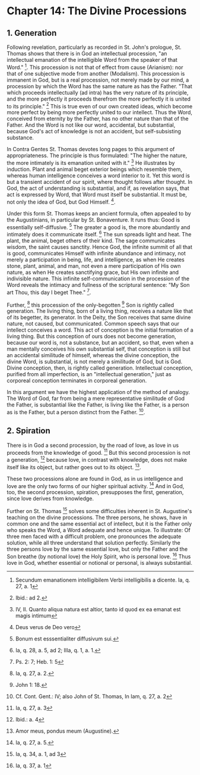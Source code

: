 # Chapter 14: The Divine Processions

## 1. Generation

Following revelation, particularly as recorded in St. John's prologue, St. Thomas shows that there is in God an intellectual procession, "an intellectual emanation of the intelligible Word from the speaker of that Word." [^518]. This procession is not that of effect from cause (Arianism): nor that of one subjective mode from another (Modalism). This procession is immanent in God, but is a real procession, not merely made by our mind, a procession by which the Word has the same nature as has the Father. "That which proceeds intellectually (ad intra) has the very nature of its principle, and the more perfectly it proceeds therefrom the more perfectly it is united to its principle." [^519] This is true even of our own created ideas, which become more perfect by being more perfectly united to our intellect. Thus the Word, conceived from eternity by the Father, has no other nature than that of the Father. And the Word is not like our word, accidental, but substantial, because God's act of knowledge is not an accident, but self-subsisting substance.

In Contra Gentes St. Thomas devotes long pages to this argument of appropriateness. The principle is thus formulated: "The higher the nature, the more intimately is its emanation united with it." [^520] He illustrates by induction. Plant and animal beget exterior beings which resemble them, whereas human intelligence conceives a word interior to it. Yet this word is but a transient accident of our spirit, where thought follows after thought. In God, the act of understanding is substantial, and if, as revelation says, that act is expressed by Word, that Word must itself be substantial. It must be, not only the idea of God, but God Himself. [^521].

Under this form St. Thomas keeps an ancient formula, often appealed to by the Augustinians, in particular by St. Bonaventure. It runs thus: Good is essentially self-diffusive. [^522] The greater a good is, the more abundantly and intimately does it communicate itself. [^523] The sun spreads light and heat. The plant, the animal, beget others of their kind. The sage communicates wisdom, the saint causes sanctity. Hence God, the infinite summit of all that is good, communicates Himself with infinite abundance and intimacy, not merely a participation in being, life, and intelligence, as when He creates stone, plant, animal, and man, not even a mere participation of His own nature, as when He creates sanctifying grace, but His own infinite and indivisible nature. This infinite self-communication in the procession of the Word reveals the intimacy and fullness of the scriptural sentence: "My Son art Thou, this day I beget Thee." [^524].

Further, [^525] this procession of the only-begotten [^526] Son is rightly called generation. The living thing, born of a living thing, receives a nature like that of its begetter, its generator. In the Deity, the Son receives that same divine nature, not caused, but communicated. Common speech says that our intellect conceives a word. This act of conception is the initial formation of a living thing. But this conception of ours does not become generation, because our word is, not a substance, but an accident, so that, even when a man mentally conceives his own substantial self, that conception is still but an accidental similitude of himself, whereas the divine conception, the divine Word, is substantial, is not merely a similitude of God, but is God. Divine conception, then, is rightly called generation. Intellectual conception, purified from all imperfection, is an "intellectual generation," just as corporeal conception terminates in corporeal generation.

In this argument we have the highest application of the method of analogy. The Word of God, far from being a mere representative similitude of God the Father, is substantial like the Father, is living like the Father, is a person as is the Father, but a person distinct from the Father. [^527].

## 2. Spiration

There is in God a second procession, by the road of love, as love in us proceeds from the knowledge of good. [^528] But this second procession is not a generation, [^529] because love, in contrast with knowledge, does not make itself like its object, but rather goes out to its object. [^530].

These two processions alone are found in God, as in us intelligence and love are the only two forms of our higher spiritual activity. [^531] And in God, too, the second procession, spiration, presupposes the first, generation, since love derives from knowledge.

Further on St. Thomas [^532] solves some difficulties inherent in St. Augustine's teaching on the divine processions. The three persons, he shows, have in common one and the same essential act of intellect, but it is the Father only who speaks the Word, a Word adequate and hence unique. To illustrate: Of three men faced with a difficult problem, one pronounces the adequate solution, while all three understand that solution perfectly. Similarly the three persons love by the same essential love, but only the Father and the Son breathe (by notional love) the Holy Spirit, who is personal love. [^533] Thus love in God, whether essential or notional or personal, is always substantial.

[^518]: Secundum emanationem intelligibilem Verbi intelligibilis a dicente. Ia, q. 27, a. 1

[^519]: Ibid.: ad 2.

[^520]: IV, II. Quanto aliqua natura est altior, tanto id quod ex ea emanat est magis intimum

[^521]: Deus verus de Deo vero

[^522]: Bonum est esssentialiter diffusivum sui.

[^523]: Ia, q. 28, a. 5, ad 2; IIIa, q. 1, a. 1.

[^524]: Ps. 2: 7; Heb. 1: 5

[^525]: Ia, q. 27, a. 2.

[^526]: John 1: 18.

[^527]: Cf. Cont. Gent.: IV; also John of St. Thomas, In Iam, q. 27, a. 2

[^528]: Ia, q. 27, a. 3

[^529]: Ibid.: a. 4

[^530]: Amor meus, pondus meum (Augustine).

[^531]: Ia, q. 27, a. 5.

[^532]: Ia, q. 34, a. 1, ad 3

[^533]: Ia, q. 37, a. 1
